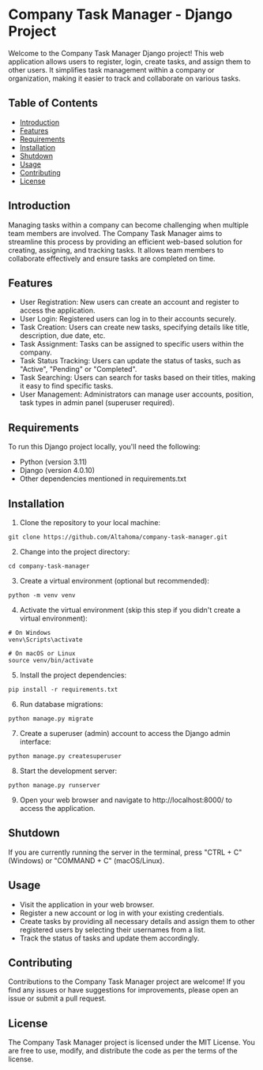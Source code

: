 # Company Task Manager - Django Project

Welcome to the Company Task Manager Django project! This web application allows users to register, login, create tasks, and assign them to other users. It simplifies task management within a company or organization, making it easier to track and collaborate on various tasks.

## Table of Contents

- [Introduction](#introduction)
- [Features](#features)
- [Requirements](#requirements)
- [Installation](#installation)
- [Shutdown](#shutdown)
- [Usage](#usage)
- [Contributing](#contributing)
- [License](#license)



## Introduction

Managing tasks within a company can become challenging when multiple team members are involved. The Company Task Manager aims to streamline this process by providing an efficient web-based solution for creating, assigning, and tracking tasks. It allows team members to collaborate effectively and ensure tasks are completed on time.

## Features

- User Registration: New users can create an account and register to access the application.
- User Login: Registered users can log in to their accounts securely.
- Task Creation: Users can create new tasks, specifying details like title, description, due date, etc.
- Task Assignment: Tasks can be assigned to specific users within the company.
- Task Status Tracking: Users can update the status of tasks, such as "Active", "Pending" or "Completed".
- Task Searching: Users can search for tasks based on their titles, making it easy to find specific tasks.
- User Management: Administrators can manage user accounts, position, task types in admin panel (superuser required).

## Requirements

To run this Django project locally, you'll need the following:

- Python (version 3.11)
- Django (version 4.0.10)
- Other dependencies mentioned in requirements.txt


## Installation
1. Clone the repository to your local machine:
```
git clone https://github.com/Altahoma/company-task-manager.git
```
2. Change into the project directory:
```
cd company-task-manager
```
3. Create a virtual environment (optional but recommended):
```
python -m venv venv
```
4. Activate the virtual environment (skip this step if you didn't create a virtual environment):
```
# On Windows
venv\Scripts\activate

# On macOS or Linux
source venv/bin/activate
```
5. Install the project dependencies:
```
pip install -r requirements.txt
```
6. Run database migrations:
```
python manage.py migrate
```
7. Create a superuser (admin) account to access the Django admin interface:
```
python manage.py createsuperuser
```
8. Start the development server:
```
python manage.py runserver
```
9. Open your web browser and navigate to http://localhost:8000/ to access the application.


## Shutdown

If you are currently running the server in the terminal, press "CTRL + C" (Windows) or "COMMAND + C" (macOS/Linux).

## Usage

- Visit the application in your web browser.
- Register a new account or log in with your existing credentials.
- Create tasks by providing all necessary details and assign them to other registered users by selecting their usernames from a list.
- Track the status of tasks and update them accordingly.

## Contributing

Contributions to the Company Task Manager project are welcome! If you find any issues or have suggestions for improvements, please open an issue or submit a pull request.

## License

The Company Task Manager project is licensed under the MIT License. You are free to use, modify, and distribute the code as per the terms of the license.